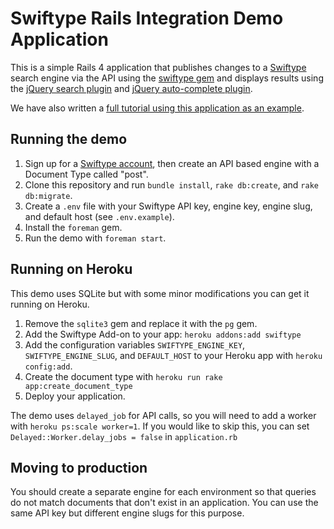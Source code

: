 # Swiftype Rails Integration Demo Application

This is a simple Rails 4 application that publishes changes to a
[Swiftype](http://swiftype.com/) search engine via the API using the
[swiftype gem](https://github.com/swiftype/swiftype-rb) and displays
results using the [jQuery search plugin](https://github.com/swiftype/swiftype-autocomplete-jquery)
and [jQuery auto-complete plugin](https://github.com/swiftype/swiftype-search-jquery).

We have also written a [full tutorial using this application as an example](https://swiftype.com/documentation/tutorials/rails).

## Running the demo

1. Sign up for a [Swiftype account](http://swiftype.com/), then create an API based engine with a Document Type called "post".
2. Clone this repository and run `bundle install`, `rake db:create`, and `rake db:migrate`.
3. Create a `.env` file with your Swiftype API key, engine key, engine slug, and default host (see `.env.example`).
4. Install the `foreman` gem.
5. Run the demo with `foreman start`.

## Running on Heroku

This demo uses SQLite but with some minor modifications you can get it running on Heroku.

1. Remove the `sqlite3` gem and replace it with the `pg` gem.
2. Add the Swiftype Add-on to your app: `heroku addons:add swiftype`
3. Add the configuration variables `SWIFTYPE_ENGINE_KEY`, `SWIFTYPE_ENGINE_SLUG`, and `DEFAULT_HOST` to your Heroku app with `heroku config:add`.
4. Create the document type with `heroku run rake app:create_document_type`
5. Deploy your application.

The demo uses `delayed_job` for API calls, so you will need to add a worker with `heroku ps:scale worker=1`.
If you would like to skip this, you can set `Delayed::Worker.delay_jobs = false` in `application.rb`

## Moving to production

You should create a separate engine for each environment so that
queries do not match documents that don't exist in an application. You
can use the same API key but different engine slugs for this purpose.
